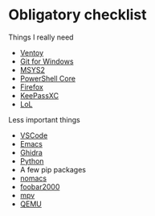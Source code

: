 # Obligatory checklist

Things I really need

- [Ventoy](https://github.com/ventoy/Ventoy/releases/latest)
- [Git for Windows](https://github.com/git-for-windows/git/releases/latest)
- [MSYS2](https://www.msys2.org/)
- [PowerShell Core](https://github.com/PowerShell/PowerShell/releases/latest)
- [Firefox](https://www.mozilla.org/en-US/firefox/new/)
- [KeePassXC](https://github.com/keepassxreboot/keepassxc/releases/latest)
- [LoL](https://signup.euw.leagueoflegends.com/en/signup/redownload)

Less important things

- [VSCode](https://github.com/microsoft/vscode/releases/latest)
- [Emacs](https://packages.msys2.org/package/mingw-w64-x86_64-emacs?repo=mingw64)
- [Ghidra](https://ghidra-sre.org/)
- [Python](https://www.python.org/)
- A few pip packages
- [nomacs](https://github.com/nomacs/nomacs/releases/latest)
- [foobar2000](https://www.foobar2000.org/download)
- [mpv](https://packages.msys2.org/package/mingw-w64-x86_64-mpv?repo=mingw64)
- [QEMU](https://packages.msys2.org/package/mingw-w64-x86_64-qemu?repo=mingw64)
